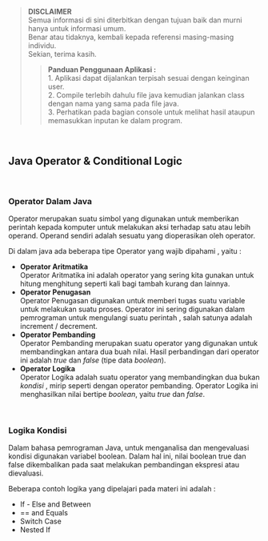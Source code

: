 >**DISCLAIMER**\
>Semua informasi di sini diterbitkan dengan tujuan baik dan murni hanya untuk informasi umum.\
>Benar atau tidaknya, kembali kepada referensi masing-masing individu.\
>Sekian, terima kasih.
>
>>**Panduan Penggunaan Aplikasi :**\
>		1. Aplikasi dapat dijalankan terpisah sesuai dengan keinginan user.\
>		2. Compile terlebih dahulu file java kemudian jalankan class dengan nama yang sama pada file java.\
>		3. Perhatikan pada bagian console untuk melihat hasil ataupun memasukkan inputan ke dalam program.

&nbsp;
## Java Operator & Conditional Logic

&nbsp;
### Operator Dalam Java
Operator merupakan suatu simbol yang digunakan untuk memberikan perintah kepada komputer untuk melakukan aksi terhadap satu atau lebih operand. Operand sendiri adalah sesuatu yang dioperasikan oleh operator.

Di dalam java ada beberapa tipe Operator yang wajib dipahami , yaitu :
- **Operator Aritmatika**\
Operator Aritmatika ini adalah operator yang sering kita gunakan untuk hitung menghitung seperti kali bagi tambah kurang dan lainnya.
- **Operator Penugasan**\
Operator Penugasan digunakan untuk memberi tugas suatu variable untuk melakukan suatu proses. Operator ini sering digunakan dalam pemrograman untuk mengulangi suatu perintah , salah satunya adalah increment / decrement.
- **Operator Pembanding**\
Operator Pembanding merupakan suatu operator yang digunakan untuk membandingkan antara dua buah nilai. Hasil perbandingan dari operator ini adalah *true* dan *false* (tipe data *boolean*).
- **Operator Logika**\
Operator Logika adalah suatu operator yang membandingkan dua bukan *kondisi* , mirip seperti dengan operator pembanding. Operator Logika ini menghasilkan nilai bertipe *boolean*, yaitu *true* dan *false*.

&nbsp;
### Logika Kondisi
Dalam bahasa pemrograman Java, untuk menganalisa dan mengevaluasi kondisi digunakan variabel boolean. Dalam hal ini, nilai boolean true dan false dikembalikan pada saat melakukan pembandingan ekspresi atau dievaluasi.

Beberapa contoh logika yang dipelajari pada materi ini adalah :
- If - Else and Between
- == and Equals
- Switch Case
- Nested If

&nbsp;
